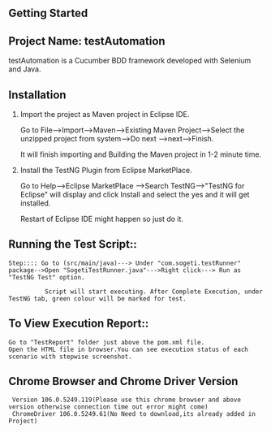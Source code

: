 ## Getting Started

## Project Name: testAutomation

testAutomation is a Cucumber BDD framework developed with Selenium and Java.

## Installation

1. Import the project as Maven project in Eclipse IDE.

   Go to File-->Import-->Maven-->Existing Maven Project-->Select the unzipped project from system-->Do next -->next-->Finish.

   It will finish importing and Building the Maven project in 1-2 minute time.
   
   
2. Install the TestNG Plugin from Eclipse MarketPlace.

   Go to Help-->Eclipse MarketPlace -->Search TestNG-->"TestNG for Eclipse"	will display and click Install and select the yes and it will get installed.
   
   Restart of Eclipse IDE might happen so just do it.
   
   
## Running the Test Script::

    Step:::: Go to (src/main/java)---> Under "com.sogeti.testRunner" package-->Open "SogetiTestRunner.java"--->Right click---> Run as "TestNG Test" option.
    
              Script will start executing. After Complete Execution, under TestNG tab, green colour will be marked for test.
              
              
## To View Execution Report::

    Go to "TestReport" folder just above the pom.xml file.
    Open the HTML file in browser.You can see execution status of each scenario with stepwise screenshot.
    
    
    

## Chrome Browser and Chrome Driver Version

     Version 106.0.5249.119(Please use this chrome browser and above version otherwise connection time out error might come)
     ChromeDriver 106.0.5249.61(No Need to download,its already added in Project)  





    